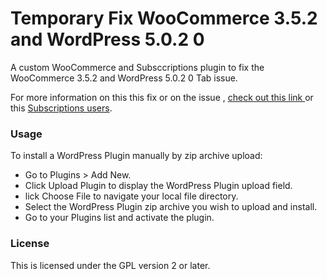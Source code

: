 # Temporary Fix WooCommerce 3.5.2 and WordPress 5.0.2 0


A custom WooCommerce and Subsccriptions plugin to fix the WooCommerce 3.5.2 and WordPress 5.0.2 0 Tab issue.


For more information on this this fix or on the issue , [check out this link ](https://github.com/woocommerce/woocommerce/issues/22271) or this [Subscriptions users](https://github.com/Prospress/woocommerce-subscriptions-resource/issues/31).

### Usage
To install a WordPress Plugin manually by zip archive upload:

- Go to Plugins > Add New.
- Click Upload Plugin to display the WordPress Plugin upload field.
- lick Choose File to navigate your local file directory.
- Select the WordPress Plugin zip archive you wish to upload and install.
- Go to your Plugins list and activate the plugin.

### License
This is licensed under the GPL version 2 or later.
